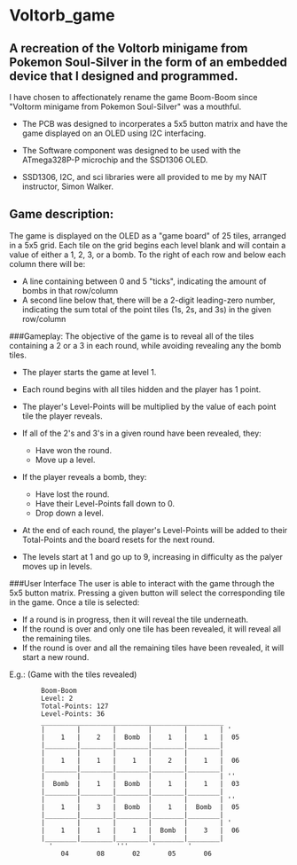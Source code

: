 # Voltorb_game
## A recreation of the Voltorb minigame from Pokemon Soul-Silver in the form of an embedded device that I designed and programmed.

I have chosen to affectionately rename the game Boom-Boom since "Voltorm minigame from Pokemon Soul-Silver" was a mouthful.

- The PCB was designed to incorperates a 5x5 button matrix and have the game displayed on an OLED using I2C interfacing. 

- The Software component was designed to be used with the ATmega328P-P microchip and the SSD1306 OLED.

- SSD1306, I2C, and sci libraries were all provided to me by my NAIT instructor, Simon Walker.


## Game description:
The game is displayed on the OLED as a "game board" of 25 tiles, arranged in a 5x5 grid.
Each tile on the grid begins each level blank and will contain a value of either a 1, 2, 3, or a bomb.
To the right of each row and below each column there will be: 
  - A line containing between 0 and 5 "ticks", indicating the amount of bombs in that row/column
  - A second line below that, there will be a 2-digit leading-zero number, indicating the sum total of the point tiles (1s, 2s, and 3s) in the given row/column


###Gameplay: 
The objective of the game is to reveal all of the tiles containing a 2 or a 3 in each round, while avoiding revealing any the bomb tiles. 
  - The player starts the game at level 1. 
  - Each round begins with all tiles hidden and the player has 1 point.
  - The player's Level-Points will be multiplied by the value of each point tile the player reveals.
  - If all of the 2's and 3's in a given round have been revealed, they: 
	* Have won the round. 
	* Move up a level.

  - If the player reveals a bomb, they: 
	* Have lost the round. 
	* Have their Level-Points fall down to 0.   
	* Drop down a level.
 
  - At the end of each round, the player's Level-Points will be added to their Total-Points and the board resets for the next round.  
  - The levels start at 1 and go up to 9, increasing in difficulty as the palyer moves up in levels.

###User Interface
The user is able to interact with the game through the 5x5 button matrix. Pressing a given button will select the corresponding tile in the game.
Once a tile is selected:
  - If a round is in progress, then it will reveal the tile underneath.
  - If the round is over and only one tile has been revealed, it will reveal all the remaining tiles.
  - If the round is over and all the remaining tiles have been revealed, it will start a new round.
  
E.g.: (Game with the tiles revealed)
```
        Boom-Boom
        Level: 2
        Total-Points: 127
        Level-Points: 36
        ______________________________________________
        |        |        |        |        |        | '
        |    1   |    2   |  Bomb  |    1   |    1   |  05
        |________|________|________|________|________|        
        |        |        |        |        |        | 
        |    1   |    1   |    1   |    2   |    1   |  06
        |________|________|________|________|________|
        |        |        |        |        |        | ''
        |  Bomb  |    1   |  Bomb  |    1   |    1   |  03
        |________|________|________|________|________|
        |        |        |        |        |        | ''
        |    1   |    3   |  Bomb  |    1   |  Bomb  |  05
        |________|________|________|________|________|
        |        |        |        |        |        | '
        |    1   |    1   |    1   |  Bomb  |    3   |  06
        |________|________|________|________|________|
          '                '''      '        '
             04       08       02       05       06
```
  
  





  
